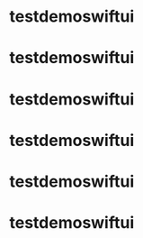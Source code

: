 # testdemoswiftui
# testdemoswiftui
# testdemoswiftui
# testdemoswiftui
# testdemoswiftui
# testdemoswiftui
